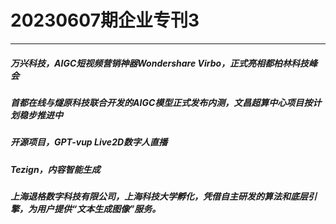 # 20230607期企业专刊3

----------
##### 万兴科技，AIGC短视频营销神器Wondershare Virbo，正式亮相都柏林科技峰会
##### 首都在线与燧原科技联合开发的AIGC模型正式发布内测，文昌超算中心项目按计划稳步推进中
##### 开源项目，GPT-vup Live2D数字人直播
##### Tezign，内容智能生成
##### 上海退格数字科技有限公司，上海科技大学孵化，凭借自主研发的算法和底层引擎，为用户提供“文本生成图像”服务。
